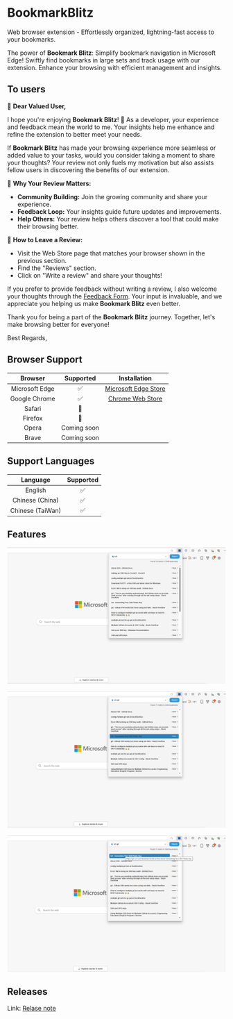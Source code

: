 # BookmarkBlitz
Web browser extension - Effortlessly organized, lightning-fast access to your bookmarks.

The power of **Bookmark Blitz**: Simplify bookmark navigation in Microsoft Edge! Swiftly find bookmarks in large sets and track usage with our extension. Enhance your browsing with efficient management and insights.

## To users

🚀 **Dear Valued User,**

I hope you're enjoying **Bookmark Blitz**! 🌟 As a developer, your experience and feedback mean the world to me. Your insights help me enhance and refine the extension to better meet your needs.

If **Bookmark Blitz** has made your browsing experience more seamless or added value to your tasks, would you consider taking a moment to share your thoughts? Your review not only fuels my motivation but also assists fellow users in discovering the benefits of our extension.

🌈 **Why Your Review Matters:**

- **Community Building:** Join the growing community and share your experience.
- **Feedback Loop:** Your insights guide future updates and improvements.
- **Help Others:** Your review helps others discover a tool that could make their browsing better.  

📝 **How to Leave a Review:**

- Visit the Web Store page that matches your browser shown in the previous section.  
- Find the "Reviews" section.
- Click on "Write a review" and share your thoughts!

If you prefer to provide feedback without writing a review, I also welcome your thoughts through the [Feedback Form](https://forms.gle/P4E8rqMzWwjvq6EY9). Your input is invaluable, and we appreciate you helping us make **Bookmark Blitz** even better.

Thank you for being a part of the **Bookmark Blitz** journey. Together, let's make browsing better for everyone!

Best Regards,

## Browser Support

| Browser | Supported | Installation |
| :---: | :---: | :---: |
| Microsoft Edge | :white_check_mark: | [Microsoft Edge Store](https://microsoftedge.microsoft.com/addons/detail/bookmark-blitz/naemcogpihadehmpigkjkifaaphkaldc) |
| Google Chrome | :white_check_mark: | [Chrome Web Store](https://chromewebstore.google.com/detail/bookmark-blitz/clcdagfjmabhoblkfoohhignmlijcpfo?hl=en-US&utm_source=ext_sidebar) |
| Safari | :black_square_button: | |
| Firefox | :black_square_button: | |
| Opera | Coming soon | |
| Brave | Coming soon | |


## Support Languages

| Language | Supported |
| :---: | :---: |
| English | :white_check_mark: |
| Chinese (China) | :white_check_mark: |
| Chinese (TaiWan) | :white_check_mark: |


## Features 

![list search result](MicrosoftEdge/imgs/search-list.png)

![narrow down the search result with space](MicrosoftEdge/imgs/search-term-with-space.png)

![list result views](MicrosoftEdge/imgs/search-result-views.png)

## Releases

Link: [Relase note](release.md)



